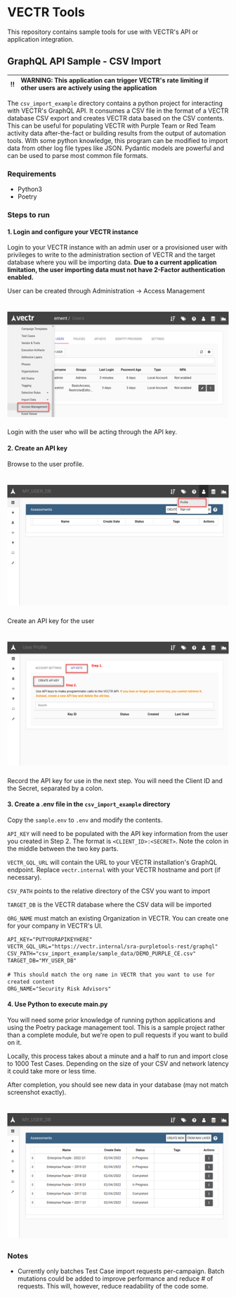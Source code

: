 # VECTR Tools
This repository contains sample tools for use with VECTR's API or application integration.

## GraphQL API Sample - CSV Import

:bangbang: | **WARNING: This application can trigger VECTR's rate limiting if other users are actively using the application**
:---: | :---

The `csv_import_example` directory contains a python project for interacting with VECTR's GraphQL API. It consumes a CSV 
file in the format of a VECTR database CSV export and creates VECTR data based on the CSV contents. 
This can be useful for populating VECTR with Purple Team or Red Team 
activity data after-the-fact or building results from the output of automation tools. With some python knowledge, this program can be modified to 
import data from other log file types like JSON. Pydantic models are powerful and can be used to parse most
 common file formats.

### Requirements

* Python3
* Poetry

### Steps to run

#### 1. Login and configure your VECTR instance

Login to your VECTR instance with an admin user or a provisioned user with privileges to write to the administration 
section of VECTR and the target database where you will be importing data.  **Due to a current application limitation, 
the user importing data must not have 2-Factor authentication enabled.**

User can be created through Administration -> Access Management
# ![VECTR](media/apikey1.png)


Login with the user who will be acting through the API key.


#### 2. Create an API key

Browse to the user profile.
# ![VECTR](media/apikey2.png)

Create an API key for the user
# ![VECTR](media/apikey3.png)

Record the API key for use in the next step. You will need the Client ID and the Secret, separated by a colon.

#### 3. Create a .env file in the `csv_import_example` directory

Copy the `sample.env` to `.env` and modify the contents. 

`API_KEY` will need to be populated with the API key information from the user you created in Step 2. 
The format is `<CLIENT_ID>:<SECRET>`. Note the colon in the middle between the two key parts.

`VECTR_GQL_URL` will contain the URL to your VECTR installation's GraphQL endpoint. Replace `vectr.internal` with your VECTR hostname and port (if necessary).

`CSV_PATH` points to the relative directory of the CSV you want to import

`TARGET_DB` is the VECTR database where the CSV data will be imported

`ORG_NAME` must match an existing Organization in VECTR. You can create one for your company in VECTR's UI. 

```
API_KEY="PUTYOURAPIKEYHERE"
VECTR_GQL_URL="https://vectr.internal/sra-purpletools-rest/graphql"
CSV_PATH="csv_import_example/sample_data/DEMO_PURPLE_CE.csv"
TARGET_DB="MY_USER_DB"

# This should match the org name in VECTR that you want to use for created content
ORG_NAME="Security Risk Advisors"
```
#### 4. Use Python to execute main.py

You will need some prior knowledge of running python applications and using the Poetry package management tool. This is a sample project rather than a complete module, but we're open to pull requests if you want to build on it.

Locally, this process takes about a minute and a half to run and import close to 1000 Test Cases. Depending on the size 
of your CSV and network latency it could take more or less time.

After completion, you should see new data in your database (may not match screenshot exactly).
# ![VECTR](media/csvimport1.png)

### Notes
* Currently only batches Test Case import requests per-campaign. Batch mutations could be added to improve performance and reduce # of requests. This will, however, reduce readability of the code some.
